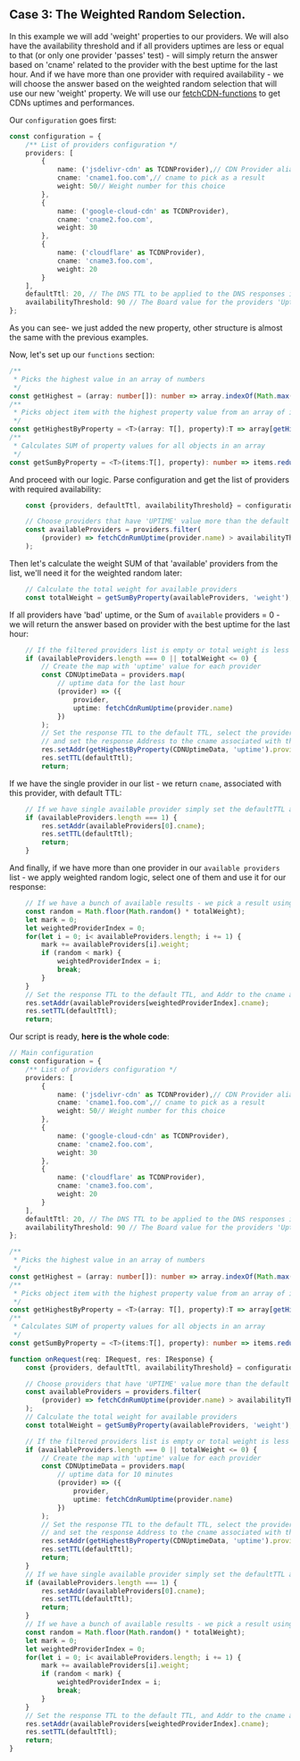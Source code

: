 ## Case 3: The Weighted Random Selection. <a name="case3"></a>
In this example we will add 'weight' properties to our providers. We will also have the availability threshold and if all providers uptimes are less or equal to that (or only one provider 'passes' test) - will simply return the answer based on 'cname' related to the provider with the best uptime for the last hour. And if we have more than one provider with required availability - we will choose the answer based on the weighted random selection that will use our new 'weight' property. We will use our [fetchCDN-functions](Custom-Answers-API#fetchcdnrumuptime) to get CDNs uptimes and performances.

Our `configuration` goes first:
```typescript
const configuration = {
    /** List of providers configuration */
    providers: [
        {
            name: ('jsdelivr-cdn' as TCDNProvider),// CDN Provider alias to work with
            cname: 'cname1.foo.com',// cname to pick as a result
            weight: 50// Weight number for this choice
        },
        {
            name: ('google-cloud-cdn' as TCDNProvider),
            cname: 'cname2.foo.com',
            weight: 30
        },
        {
            name: ('cloudflare' as TCDNProvider),
            cname: 'cname3.foo.com',
            weight: 20
        }
    ],
    defaultTtl: 20, // The DNS TTL to be applied to the DNS responses in seconds.
    availabilityThreshold: 90 // The Board value for the providers 'Uptime' to compare with
};
```
As you can see- we just added the new property, other structure is almost the same with the previous examples.

Now, let's set up our `functions` section:
```typescript
/**
 * Picks the highest value in an array of numbers
 */
const getHighest = (array: number[]): number => array.indexOf(Math.max(...array));
/**
 * Picks object item with the highest property value from an array of items
 */
const getHighestByProperty = <T>(array: T[], property):T => array[getHighest(array.map(item => item[property]))];
/**
 * Calculates SUM of property values for all objects in an array
 */
const getSumByProperty = <T>(items:T[], property): number => items.reduce((sum, item) => sum += item[property],0);
```
And proceed with our logic. Parse configuration and get the list of providers with required availability:

```typescript
    const {providers, defaultTtl, availabilityThreshold} = configuration;

    // Choose providers that have 'UPTIME' value more than the default threshold
    const availableProviders = providers.filter(
        (provider) => fetchCdnRumUptime(provider.name) > availabilityThreshold
    );
```
Then let's calculate the weight SUM of that 'available' providers from the list, we'll need it for the weighted random later:
```typescript
    // Calculate the total weight for available providers
    const totalWeight = getSumByProperty(availableProviders, 'weight');
```
If all providers have 'bad' uptime, or the Sum of `available` providers = 0 - we will return the answer based on provider with the best uptime for the last hour:
```typescript
    // If the filtered providers list is empty or total weight is less or equal to 0 - go with fallback option
    if (availableProviders.length === 0 || totalWeight <= 0) {
        // Create the map with 'uptime' value for each provider
        const CDNUptimeData = providers.map(
            // uptime data for the last hour
            (provider) => ({
                provider,
                uptime: fetchCdnRumUptime(provider.name)
            })
        );
        // Set the response TTL to the default TTL, select the provider with the best uptime value
        // and set the response Address to the cname associated with that provider
        res.setAddr(getHighestByProperty(CDNUptimeData, 'uptime').provider.cname);
        res.setTTL(defaultTtl);
        return;
```
If we have the single provider in our list - we return `cname`, associated with this provider, with default TTL:
```typescript
    // If we have single available provider simply set the defaultTTL and cname of that provider as Addr
    if (availableProviders.length === 1) {
        res.setAddr(availableProviders[0].cname);
        res.setTTL(defaultTtl);
        return;
    }
```
And finally, if we have more than one provider in our `available providers` list - we apply weighted random logic, select one of them and use it for our response:
```typescript
    // If we have a bunch of available results - we pick a result using weighted random
    const random = Math.floor(Math.random() * totalWeight);
    let mark = 0;
    let weightedProviderIndex = 0;
    for(let i = 0; i< availableProviders.length; i += 1) {
        mark += availableProviders[i].weight;
        if (random < mark) {
            weightedProviderIndex = i;
            break;
        }
    }
    // Set the response TTL to the default TTL, and Addr to the cname associated with the chosen provider
    res.setAddr(availableProviders[weightedProviderIndex].cname);
    res.setTTL(defaultTtl);
    return;
```
Our script is ready, **here is the whole code**:

```typescript
// Main configuration
const configuration = {
    /** List of providers configuration */
    providers: [
        {
            name: ('jsdelivr-cdn' as TCDNProvider),// CDN Provider alias to work with
            cname: 'cname1.foo.com',// cname to pick as a result
            weight: 50// Weight number for this choice
        },
        {
            name: ('google-cloud-cdn' as TCDNProvider),
            cname: 'cname2.foo.com',
            weight: 30
        },
        {
            name: ('cloudflare' as TCDNProvider),
            cname: 'cname3.foo.com',
            weight: 20
        }
    ],
    defaultTtl: 20, // The DNS TTL to be applied to the DNS responses in seconds.
    availabilityThreshold: 90 // The Board value for the providers 'Uptime' to compare with
};

/**
 * Picks the highest value in an array of numbers
 */
const getHighest = (array: number[]): number => array.indexOf(Math.max(...array));
/**
 * Picks object item with the highest property value from an array of items
 */
const getHighestByProperty = <T>(array: T[], property):T => array[getHighest(array.map(item => item[property]))];
/**
 * Calculates SUM of property values for all objects in an array
 */
const getSumByProperty = <T>(items:T[], property): number => items.reduce((sum, item) => sum += item[property],0);

function onRequest(req: IRequest, res: IResponse) {
    const {providers, defaultTtl, availabilityThreshold} = configuration;

    // Choose providers that have 'UPTIME' value more than the default threshold
    const availableProviders = providers.filter(
        (provider) => fetchCdnRumUptime(provider.name) > availabilityThreshold
    );
    // Calculate the total weight for available providers
    const totalWeight = getSumByProperty(availableProviders, 'weight');

    // If the filtered providers list is empty or total weight is less or equal to 0 - go with fallback option
    if (availableProviders.length === 0 || totalWeight <= 0) {
        // Create the map with 'uptime' value for each provider
        const CDNUptimeData = providers.map(
            // uptime data for 10 minutes
            (provider) => ({
                provider,
                uptime: fetchCdnRumUptime(provider.name)
            })
        );
        // Set the response TTL to the default TTL, select the provider with the best uptime value
        // and set the response Address to the cname associated with that provider
        res.setAddr(getHighestByProperty(CDNUptimeData, 'uptime').provider.cname);
        res.setTTL(defaultTtl);
        return;
    }
    // If we have single available provider simply set the defaultTTL and cname of that provider as Addr
    if (availableProviders.length === 1) {
        res.setAddr(availableProviders[0].cname);
        res.setTTL(defaultTtl);
        return;
    }
    // If we have a bunch of available results - we pick a result using weighted random
    const random = Math.floor(Math.random() * totalWeight);
    let mark = 0;
    let weightedProviderIndex = 0;
    for(let i = 0; i< availableProviders.length; i += 1) {
        mark += availableProviders[i].weight;
        if (random < mark) {
            weightedProviderIndex = i;
            break;
        }
    }
    // Set the response TTL to the default TTL, and Addr to the cname associated with the chosen provider
    res.setAddr(availableProviders[weightedProviderIndex].cname);
    res.setTTL(defaultTtl);
    return;
}
```
